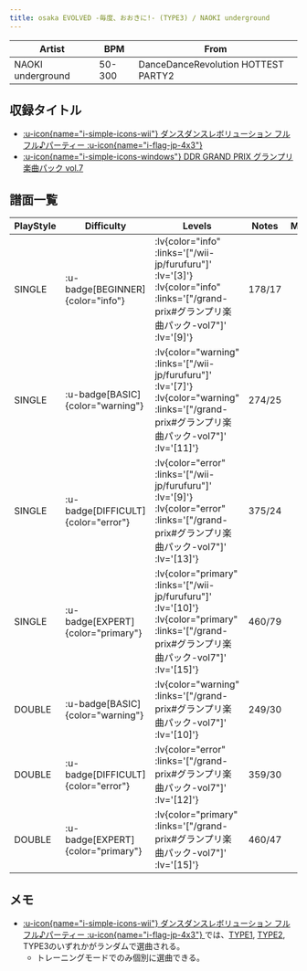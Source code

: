 ```yaml
---
title: osaka EVOLVED -毎度、おおきに!- (TYPE3) / NAOKI underground
---
```


|Artist|BPM|From|
|------|---|----|
|NAOKI underground|50-300|DanceDanceRevolution HOTTEST PARTY2|

## 収録タイトル

- [ :u-icon{name="i-simple-icons-wii"} ダンスダンスレボリューション フルフル♪パーティー :u-icon{name="i-flag-jp-4x3"} ](/wii-jp/furufuru)
- [ :u-icon{name="i-simple-icons-windows"} DDR GRAND PRIX グランプリ楽曲パック vol.7](/grand-prix#グランプリ楽曲パック-vol7)

## 譜面一覧

|PlayStyle|Difficulty|Levels|Notes|Movie|
|---------|----------|------|-----|-----|
|SINGLE| :u-badge[BEGINNER]{color="info"} | :lv{color="info" :links='["/wii-jp/furufuru"]' :lv='[3]'}  :lv{color="info" :links='["/grand-prix#グランプリ楽曲パック-vol7"]' :lv='[9]'} |178/17||
|SINGLE| :u-badge[BASIC]{color="warning"} | :lv{color="warning" :links='["/wii-jp/furufuru"]' :lv='[7]'}  :lv{color="warning" :links='["/grand-prix#グランプリ楽曲パック-vol7"]' :lv='[11]'} |274/25||
|SINGLE| :u-badge[DIFFICULT]{color="error"} | :lv{color="error" :links='["/wii-jp/furufuru"]' :lv='[9]'}  :lv{color="error" :links='["/grand-prix#グランプリ楽曲パック-vol7"]' :lv='[13]'} |375/24||
|SINGLE| :u-badge[EXPERT]{color="primary"} | :lv{color="primary" :links='["/wii-jp/furufuru"]' :lv='[10]'}  :lv{color="primary" :links='["/grand-prix#グランプリ楽曲パック-vol7"]' :lv='[15]'} |460/79||
|DOUBLE| :u-badge[BASIC]{color="warning"} | :lv{color="warning" :links='["/grand-prix#グランプリ楽曲パック-vol7"]' :lv='[10]'} |249/30||
|DOUBLE| :u-badge[DIFFICULT]{color="error"} | :lv{color="error" :links='["/grand-prix#グランプリ楽曲パック-vol7"]' :lv='[12]'} |359/30||
|DOUBLE| :u-badge[EXPERT]{color="primary"} | :lv{color="primary" :links='["/grand-prix#グランプリ楽曲パック-vol7"]' :lv='[15]'} |460/47||

## メモ

- [ :u-icon{name="i-simple-icons-wii"} ダンスダンスレボリューション フルフル♪パーティー :u-icon{name="i-flag-jp-4x3"} ](/wii-jp/furufuru)では、[TYPE1](/wii-jp/furufuru/osaka-evolved-type1), [TYPE2](/wii-jp/furufuru/osaka-evolved-type2), TYPE3のいずれかがランダムで選曲される。
  - トレーニングモードでのみ個別に選曲できる。

